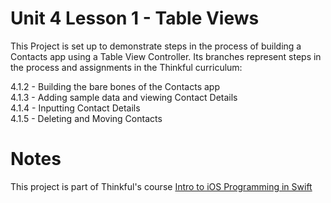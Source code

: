 # Unit 4 Lesson 1 - Table Views

This Project is set up to demonstrate steps in the process of building a Contacts app using a Table View Controller. Its branches represent steps in the process and assignments in the Thinkful curriculum:

4.1.2 - Building the bare bones of the Contacts app  
4.1.3 - Adding sample data and viewing Contact Details  
4.1.4 - Inputting Contact Details  
4.1.5 - Deleting and Moving Contacts  

# Notes

This project is part of Thinkful's course [Intro to iOS Programming in Swift](http://thinkful.com)